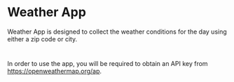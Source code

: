 # Weather App
Weather App is designed to collect the weather conditions for the day using either a zip code or city.
#
In order to use the app, you will be required to obtain an API key from https://openweathermap.org/ap.
